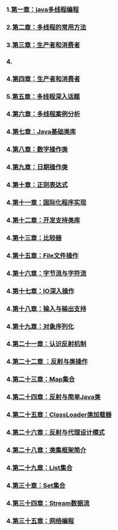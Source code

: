 ### 1.[第一章：java多线程编程](https://github.com/zihaopang/Backen-develope/blob/master/java/java%E8%AF%AD%E8%A8%80%E9%AB%98%E7%BA%A7%E7%89%B9%E6%80%A7/%E7%AC%AC%E4%B8%80%E7%AB%A0%EF%BC%9Ajava%E5%A4%9A%E7%BA%BF%E7%A8%8B%E7%BC%96%E7%A8%8B.md)
### 2.[第二章：多线程的常用方法](https://github.com/zihaopang/Backen-develope/blob/master/java/java%E8%AF%AD%E8%A8%80%E9%AB%98%E7%BA%A7%E7%89%B9%E6%80%A7/%E7%AC%AC%E4%BA%8C%E7%AB%A0%EF%BC%9A%E5%A4%9A%E7%BA%BF%E7%A8%8B%E7%9A%84%E5%B8%B8%E7%94%A8%E6%96%B9%E6%B3%95.md)
### 3.[第三章：生产者和消费者](https://github.com/zihaopang/Backen-develope/blob/master/java/java%E8%AF%AD%E8%A8%80%E9%AB%98%E7%BA%A7%E7%89%B9%E6%80%A7/%E7%AC%AC%E5%9B%9B%E7%AB%A0%EF%BC%9A%E7%94%9F%E4%BA%A7%E8%80%85%E5%92%8C%E6%B6%88%E8%B4%B9%E8%80%85.md)
### 4.[]()
### 4.[第四章：生产者和消费者](https://github.com/zihaopang/Backen-develope/blob/master/java/java%E8%AF%AD%E8%A8%80%E9%AB%98%E7%BA%A7%E7%89%B9%E6%80%A7/%E7%AC%AC%E5%9B%9B%E7%AB%A0%EF%BC%9A%E7%94%9F%E4%BA%A7%E8%80%85%E5%92%8C%E6%B6%88%E8%B4%B9%E8%80%85.md)
### 5.[第五章：多线程深入话题](https://github.com/zihaopang/Backen-develope/blob/master/java/java%E8%AF%AD%E8%A8%80%E9%AB%98%E7%BA%A7%E7%89%B9%E6%80%A7/%E7%AC%AC%E4%BA%94%E7%AB%A0%EF%BC%9A%E5%A4%9A%E7%BA%BF%E7%A8%8B%E6%B7%B1%E5%85%A5%E8%AF%9D%E9%A2%98.md)
### 4.[第六章：多线程案例分析](https://github.com/zihaopang/Backen-develope/blob/master/java/java%E8%AF%AD%E8%A8%80%E9%AB%98%E7%BA%A7%E7%89%B9%E6%80%A7/%E7%AC%AC%E5%85%AD%E7%AB%A0%EF%BC%9A%E5%A4%9A%E7%BA%BF%E7%A8%8B%E6%A1%88%E4%BE%8B%E5%88%86%E6%9E%90.md)
### 4.[第七章：Java基础类库](https://github.com/zihaopang/Backen-develope/blob/master/java/java%E8%AF%AD%E8%A8%80%E9%AB%98%E7%BA%A7%E7%89%B9%E6%80%A7/%E7%AC%AC%E4%B8%83%E7%AB%A0%EF%BC%9AJava%E5%9F%BA%E7%A1%80%E7%B1%BB%E5%BA%93.md)
### 4.[第八章：数字操作类](https://github.com/zihaopang/Backen-develope/blob/master/java/java%E8%AF%AD%E8%A8%80%E9%AB%98%E7%BA%A7%E7%89%B9%E6%80%A7/%E7%AC%AC%E5%85%AB%E7%AB%A0%EF%BC%9A%E6%95%B0%E5%AD%97%E6%93%8D%E4%BD%9C%E7%B1%BB.md)
### 4.[第九章：日期操作类](https://github.com/zihaopang/Backen-develope/blob/master/java/java%E8%AF%AD%E8%A8%80%E9%AB%98%E7%BA%A7%E7%89%B9%E6%80%A7/%E7%AC%AC%E4%B9%9D%E7%AB%A0%EF%BC%9A%E6%97%A5%E6%9C%9F%E6%93%8D%E4%BD%9C%E7%B1%BB.md)
### 4.[第十章：正则表达式](https://github.com/zihaopang/Backen-develope/blob/master/java/java%E8%AF%AD%E8%A8%80%E9%AB%98%E7%BA%A7%E7%89%B9%E6%80%A7/%E7%AC%AC%E5%8D%81%E7%AB%A0%EF%BC%9A%E6%AD%A3%E5%88%99%E8%A1%A8%E8%BE%BE%E5%BC%8F.md)
### 4.[第十一章：国际化程序实现](https://github.com/zihaopang/Backen-develope/blob/master/java/java%E8%AF%AD%E8%A8%80%E9%AB%98%E7%BA%A7%E7%89%B9%E6%80%A7/%E7%AC%AC%E5%8D%81%E4%B8%80%E7%AB%A0%EF%BC%9A%E5%9B%BD%E9%99%85%E5%8C%96%E7%A8%8B%E5%BA%8F%E5%AE%9E%E7%8E%B0.md)
### 4.[第十二章：开发支持类库](https://github.com/zihaopang/Backen-develope/blob/master/java/java%E8%AF%AD%E8%A8%80%E9%AB%98%E7%BA%A7%E7%89%B9%E6%80%A7/%E7%AC%AC%E5%8D%81%E4%BA%8C%E7%AB%A0%EF%BC%9A%E5%BC%80%E5%8F%91%E6%94%AF%E6%8C%81%E7%B1%BB%E5%BA%93.md)
### 4.[第十三章：比较器](https://github.com/zihaopang/Backen-develope/blob/master/java/java%E8%AF%AD%E8%A8%80%E9%AB%98%E7%BA%A7%E7%89%B9%E6%80%A7/%E7%AC%AC%E5%8D%81%E4%B8%89%E7%AB%A0%EF%BC%9A%E6%AF%94%E8%BE%83%E5%99%A8.md)
### 4.[第十五章：File文件操作](https://github.com/zihaopang/Backen-develope/blob/master/java/java%E8%AF%AD%E8%A8%80%E9%AB%98%E7%BA%A7%E7%89%B9%E6%80%A7/%E7%AC%AC%E5%8D%81%E4%BA%94%E7%AB%A0%EF%BC%9AFile%E6%96%87%E4%BB%B6%E6%93%8D%E4%BD%9C.md)
### 4.[第十六章：字节流与字符流](https://github.com/zihaopang/Backen-develope/blob/master/java/java%E8%AF%AD%E8%A8%80%E9%AB%98%E7%BA%A7%E7%89%B9%E6%80%A7/%E7%AC%AC%E5%8D%81%E5%85%AD%E7%AB%A0%EF%BC%9A%E5%AD%97%E8%8A%82%E6%B5%81%E4%B8%8E%E5%AD%97%E7%AC%A6%E6%B5%81.md)
### 4.[第十七章：IO深入操作](https://github.com/zihaopang/Backen-develope/blob/master/java/java%E8%AF%AD%E8%A8%80%E9%AB%98%E7%BA%A7%E7%89%B9%E6%80%A7/%E7%AC%AC%E5%8D%81%E4%B8%83%E7%AB%A0%EF%BC%9AIO%E6%B7%B1%E5%85%A5%E6%93%8D%E4%BD%9C.md)
### 4.[第十八章：输入与输出支持](https://github.com/zihaopang/Backen-develope/blob/master/java/java%E8%AF%AD%E8%A8%80%E9%AB%98%E7%BA%A7%E7%89%B9%E6%80%A7/%E7%AC%AC%E5%8D%81%E5%85%AB%E7%AB%A0%EF%BC%9A%E8%BE%93%E5%85%A5%E4%B8%8E%E8%BE%93%E5%87%BA%E6%94%AF%E6%8C%81.md)
### 4.[第十九章：对象序列化](https://github.com/zihaopang/Backen-develope/blob/master/java/java%E8%AF%AD%E8%A8%80%E9%AB%98%E7%BA%A7%E7%89%B9%E6%80%A7/%E7%AC%AC%E5%8D%81%E4%B9%9D%E7%AB%A0%EF%BC%9A%E5%AF%B9%E8%B1%A1%E5%BA%8F%E5%88%97%E5%8C%96.md)
### 4.[第二十一章：认识反射机制](https://github.com/zihaopang/Backen-develope/blob/master/java/java%E8%AF%AD%E8%A8%80%E9%AB%98%E7%BA%A7%E7%89%B9%E6%80%A7/%E7%AC%AC%E4%BA%8C%E5%8D%81%E4%B8%80%E7%AB%A0%EF%BC%9A%E8%AE%A4%E8%AF%86%E5%8F%8D%E5%B0%84%E6%9C%BA%E5%88%B6.md)
### 4.[第二十二章 ：反射与类操作](https://github.com/zihaopang/Backen-develope/blob/master/java/java%E8%AF%AD%E8%A8%80%E9%AB%98%E7%BA%A7%E7%89%B9%E6%80%A7/%E7%AC%AC%E4%BA%8C%E5%8D%81%E4%B8%89%E7%AB%A0%20%EF%BC%9A%E5%8F%8D%E5%B0%84%E4%B8%8E%E7%B1%BB%E6%93%8D%E4%BD%9C.md)
### 4.[第二十三章：Map集合](https://github.com/zihaopang/Backen-develope/blob/master/java/java%E8%AF%AD%E8%A8%80%E9%AB%98%E7%BA%A7%E7%89%B9%E6%80%A7/%E7%AC%AC%E4%BA%8C%E5%8D%81%E4%B8%89%E7%AB%A0%EF%BC%9AMap%E9%9B%86%E5%90%88.md)
### 4.[第二十四章：反射与简单Java类](https://github.com/zihaopang/Backen-develope/blob/master/java/java%E8%AF%AD%E8%A8%80%E9%AB%98%E7%BA%A7%E7%89%B9%E6%80%A7/%E7%AC%AC%E4%BA%8C%E5%8D%81%E5%9B%9B%E7%AB%A0%EF%BC%9A%E5%8F%8D%E5%B0%84%E4%B8%8E%E7%AE%80%E5%8D%95Java%E7%B1%BB.md)
### 4.[第二十五章：ClassLoader类加载器](https://github.com/zihaopang/Backen-develope/blob/master/java/java%E8%AF%AD%E8%A8%80%E9%AB%98%E7%BA%A7%E7%89%B9%E6%80%A7/%E7%AC%AC%E4%BA%8C%E5%8D%81%E4%BA%94%E7%AB%A0%EF%BC%9AClassLoader%E7%B1%BB%E5%8A%A0%E8%BD%BD%E5%99%A8.md)
### 4.[第二十六章：反射与代理设计模式](https://github.com/zihaopang/Backen-develope/blob/master/java/java%E8%AF%AD%E8%A8%80%E9%AB%98%E7%BA%A7%E7%89%B9%E6%80%A7/%E7%AC%AC%E4%BA%8C%E5%8D%81%E5%85%AD%E7%AB%A0%EF%BC%9A%E5%8F%8D%E5%B0%84%E4%B8%8E%E4%BB%A3%E7%90%86%E8%AE%BE%E8%AE%A1%E6%A8%A1%E5%BC%8F.md)
### 4.[第二十八章：类集框架简介](https://github.com/zihaopang/Backen-develope/blob/master/java/java%E8%AF%AD%E8%A8%80%E9%AB%98%E7%BA%A7%E7%89%B9%E6%80%A7/%E7%AC%AC%E4%BA%8C%E5%8D%81%E5%85%AB%E7%AB%A0%EF%BC%9A%E7%B1%BB%E9%9B%86%E6%A1%86%E6%9E%B6%E7%AE%80%E4%BB%8B.md)
### 4.[第二十九章：List集合](https://github.com/zihaopang/Backen-develope/blob/master/java/java%E8%AF%AD%E8%A8%80%E9%AB%98%E7%BA%A7%E7%89%B9%E6%80%A7/%E7%AC%AC%E4%BA%8C%E5%8D%81%E4%B9%9D%E7%AB%A0%EF%BC%9AList%E9%9B%86%E5%90%88.md)
### 4.[第三十章：Set集合](https://github.com/zihaopang/Backen-develope/blob/master/java/java%E8%AF%AD%E8%A8%80%E9%AB%98%E7%BA%A7%E7%89%B9%E6%80%A7/%E7%AC%AC%E4%B8%89%E5%8D%81%E7%AB%A0%EF%BC%9ASet%E9%9B%86%E5%90%88.md)
### 4.[第三十四章：Stream数据流](https://github.com/zihaopang/Backen-develope/blob/master/java/java%E8%AF%AD%E8%A8%80%E9%AB%98%E7%BA%A7%E7%89%B9%E6%80%A7/%E7%AC%AC%E4%B8%89%E5%8D%81%E5%9B%9B%E7%AB%A0%EF%BC%9AStream%E6%95%B0%E6%8D%AE%E6%B5%81.md)
### 4.[第三十五章：网络编程](https://github.com/zihaopang/Backen-develope/blob/master/java/java%E8%AF%AD%E8%A8%80%E9%AB%98%E7%BA%A7%E7%89%B9%E6%80%A7/%E7%AC%AC%E4%B8%89%E5%8D%81%E4%BA%94%E7%AB%A0%EF%BC%9A%E7%BD%91%E7%BB%9C%E7%BC%96%E7%A8%8B.md)
